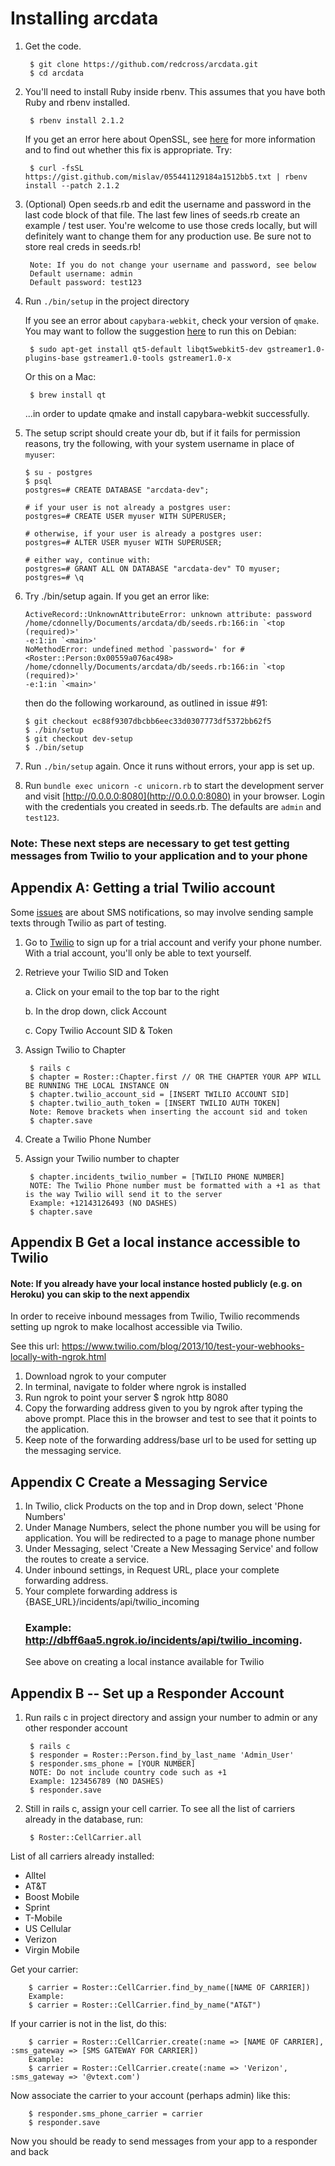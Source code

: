 # Installing arcdata

1. Get the code.

        $ git clone https://github.com/redcross/arcdata.git
        $ cd arcdata

2. You'll need to install Ruby inside rbenv.  This assumes that you have
   both Ruby and rbenv installed.

        $ rbenv install 2.1.2

   If you get an error here about OpenSSL, see
   [here](https://github.com/rbenv/ruby-build/issues/834) for more
   information and to find out whether this fix is appropriate.  Try:

        $ curl -fsSL https://gist.github.com/mislav/055441129184a1512bb5.txt | rbenv install --patch 2.1.2

3. (Optional) Open seeds.rb and edit the username and password in the last code
   block of that file.  The last few lines of seeds.rb create an example
   / test user.  You're welcome to use those creds locally, but will
   definitely want to change them for any production use.  Be sure not
   to store real creds in seeds.rb!

        Note: If you do not change your username and password, see below
        Default username: admin
        Default password: test123

4. Run `./bin/setup` in the project directory

   If you see an error about `capybara-webkit`, check your version of
   `qmake`.  You may want to follow the suggestion
   [here](https://github.com/thoughtbot/capybara-webkit/wiki/Installing-Qt-and-compiling-capybara-webkit)
   to run this on Debian:

        $ sudo apt-get install qt5-default libqt5webkit5-dev gstreamer1.0-plugins-base gstreamer1.0-tools gstreamer1.0-x

   Or this on a Mac:

        $ brew install qt

   ...in order to update qmake and install capybara-webkit
   successfully.


5. The setup script should create your db, but if it fails for
   permission reasons, try the following, with your system username in
   place of `myuser`:

   ```
   $ su - postgres  
   $ psql  
   postgres=# CREATE DATABASE "arcdata-dev";

   # if your user is not already a postgres user:
   postgres=# CREATE USER myuser WITH SUPERUSER;
   
   # otherwise, if your user is already a postgres user:
   postgres=# ALTER USER myuser WITH SUPERUSER;

   # either way, continue with:
   postgres=# GRANT ALL ON DATABASE "arcdata-dev" TO myuser;  
   postgres=# \q  
   ```
6. Try ./bin/setup again.  If you get an error like:

    ```
    ActiveRecord::UnknownAttributeError: unknown attribute: password
    /home/cdonnelly/Documents/arcdata/db/seeds.rb:166:in `<top (required)>'
    -e:1:in `<main>'
    NoMethodError: undefined method `password=' for #<Roster::Person:0x00559a076ac498>
    /home/cdonnelly/Documents/arcdata/db/seeds.rb:166:in `<top (required)>'
    -e:1:in `<main>'
    ```

    then do the following workaround, as outlined in issue #91:

    ```
    $ git checkout ec88f9307dbcbb6eec33d0307773df5372bb62f5
    $ ./bin/setup
    $ git checkout dev-setup
    $ ./bin/setup
    ```
    
7. Run `./bin/setup` again.  Once it runs without errors, your app is set up.

8. Run `bundle exec unicorn -c unicorn.rb` to start the development
   server and visit [http://0.0.0.0:8080](http://0.0.0.0:8080) in your
   browser.  Login with the credentials you created in seeds.rb.  The
   defaults are `admin` and `test123`.


### Note: These next steps are necessary to get test getting messages from Twilio to your application and to your phone

## Appendix A: Getting a trial Twilio account

Some
[issues](https://github.com/redcross/arcdata/issues?utf8=%E2%9C%93&q=is%3Aissue+is%3Aopen+sms)
are about SMS notifications, so may involve sending sample texts through
Twilio as part of testing.

1. Go to [Twilio](https://www.twilio.com/try-twilio) to sign up for a trial
account and verify your phone number.  With a trial account, you'll only
be able to text yourself.

2. Retrieve your Twilio SID and Token

   a. Click on your email to the top bar to the right

   b. In the drop down, click Account
   
   c. Copy Twilio Account SID & Token 

3. Assign Twilio to Chapter 
        
        $ rails c
        $ chapter = Roster::Chapter.first // OR THE CHAPTER YOUR APP WILL BE RUNNING THE LOCAL INSTANCE ON
        $ chapter.twilio_account_sid = [INSERT TWILIO ACCOUNT SID]
        $ chapter.twilio_auth_token = [INSERT TWILIO AUTH TOKEN]
        Note: Remove brackets when inserting the account sid and token
        $ chapter.save

4. Create a Twilio Phone Number 

5. Assign your Twilio number to chapter
        
        $ chapter.incidents_twilio_number = [TWILIO PHONE NUMBER]
        NOTE: The Twilio Phone number must be formatted with a +1 as that is the way Twilio will send it to the server
        Example: +12143126493 (NO DASHES)
        $ chapter.save

## Appendix B Get a local instance accessible to Twilio 
#### Note: If you already have your local instance hosted publicly (e.g. on Heroku) you can skip to the next appendix 

In order to receive inbound messages from Twilio, Twilio recommends setting up ngrok to make localhost accessible via Twilio. 

See this url: https://www.twilio.com/blog/2013/10/test-your-webhooks-locally-with-ngrok.html 

1. Download ngrok to your computer
2. In terminal, navigate to folder where ngrok is installed
2. Run ngrok to point your server
        $ ngrok http 8080
3. Copy the forwarding address given to you by ngrok after typing the above prompt. Place this in the browser and test to see that it points to the application. 
4. Keep note of the forwarding address/base url to be used for setting up the messaging service.

## Appendix C Create a Messaging Service
1. In Twilio, click Products on the top and in Drop down, select 'Phone Numbers'
3. Under Manage Numbers, select the phone number you will be using for application.
   You will be redirected to a page to manage phone number
4. Under Messaging, select 'Create a New Messaging Service' and follow the routes to create a service.
5. Under inbound settings, in Request URL, place your complete forwarding address. 
6. Your complete forwarding address is {BASE_URL}/incidents/api/twilio_incoming
   ### Example: http://dbff6aa5.ngrok.io/incidents/api/twilio_incoming.
   See above on creating a local instance available for Twilio

## Appendix B -- Set up a Responder Account
1. Run rails c in project directory and assign your number to admin or any other responder account

        $ rails c
        $ responder = Roster::Person.find_by_last_name 'Admin_User'
        $ responder.sms_phone = [YOUR NUMBER]
        NOTE: Do not include country code such as +1
        Example: 123456789 (NO DASHES)
        $ responder.save

2. Still in rails c, assign your cell carrier.
        To see all the list of carriers already in the database, run:
        
        $ Roster::CellCarrier.all
   
  List of all carriers already installed:
  
  * Alltel
  * AT&T
  * Boost Mobile
  * Sprint
  * T-Mobile
  * US Cellular
  * Verizon
  * Virgin Mobile
  
  Get your carrier:
        
        $ carrier = Roster::CellCarrier.find_by_name([NAME OF CARRIER])
        Example:
        $ carrier = Roster::CellCarrier.find_by_name("AT&T")

  If your carrier is not in the list, do this:
        
        $ carrier = Roster::CellCarrier.create(:name => [NAME OF CARRIER], :sms_gateway => [SMS GATEWAY FOR CARRIER])
        Example:
        $ carrier = Roster::CellCarrier.create(:name => 'Verizon', :sms_gateway => '@vtext.com')

  Now associate the carrier to  your account (perhaps admin) like this:
        
        $ responder.sms_phone_carrier = carrier
        $ responder.save



Now you should be ready to send messages from your app to a responder and back

